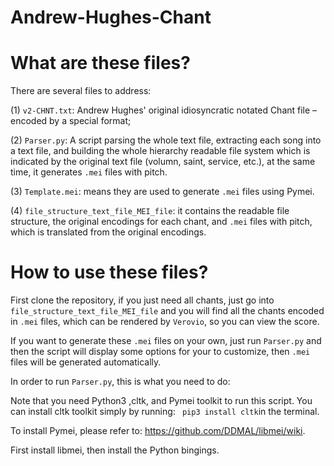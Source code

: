 # Andrew-Hughes-Chant

# What are these files?

There are several files to address: 

(1) ```v2-CHNT.txt```: Andrew Hughes' original idiosyncratic notated Chant file – encoded by a special format;  

(2) ```Parser.py```: A script parsing the whole text file, extracting each song into a text file, and building the whole hierarchy readable file system which is indicated by the original text file (volumn, saint, service, etc.), at the same time, it generates ```.mei``` files with pitch.   

(3) ```Template.mei```: means they are used to generate ```.mei``` files using Pymei.  

(4) ```file_structure_text_file_MEI_file```: it contains the readable file structure, the original encodings for each chant, and ```.mei``` files with pitch, which is translated from the original encodings.

# How to use these files?
First clone the repository, if you just need all chants, just go into ```file_structure_text_file_MEI_file``` and you will find all the chants encoded in ```.mei``` files, which can be rendered by ```Verovio```, so you can view the score. 

If you want to generate these ```.mei``` files on your own, just run ```Parser.py``` and then the script will display some options for your to customize, then ```.mei``` files will be generated automatically.

In order to run ```Parser.py```, this is what you need to do:

Note that you need Python3 ,cltk, and Pymei toolkit to run this script. You can install cltk toolkit simply by running: ``` pip3 install cltk```in the terminal.  

To install Pymei, please refer to: https://github.com/DDMAL/libmei/wiki.

First install libmei, then install the Python bingings.
